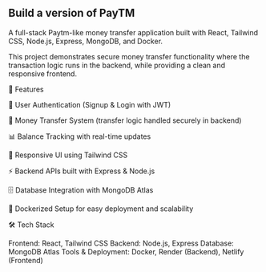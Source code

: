 
## Build a version of PayTM

A full-stack Paytm-like money transfer application built with React, Tailwind CSS, Node.js, Express, MongoDB, and Docker.

This project demonstrates secure money transfer functionality where the transaction logic runs in the backend, while providing a clean and responsive frontend.

🚀 Features

🔑 User Authentication (Signup & Login with JWT)

💸 Money Transfer System (transfer logic handled securely in backend)

📊 Balance Tracking with real-time updates

🎨 Responsive UI using Tailwind CSS

⚡ Backend APIs built with Express & Node.js

🗄️ Database Integration with MongoDB Atlas

🐳 Dockerized Setup for easy deployment and scalability

🛠️ Tech Stack

Frontend: React, Tailwind CSS
Backend: Node.js, Express
Database: MongoDB Atlas
Tools & Deployment: Docker, Render (Backend), Netlify (Frontend)
